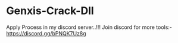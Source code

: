 # Genxis-Crack-Dll

Apply Process in my discord server..!!!
Join discord for more tools:- https://discord.gg/bPNQK7Uz8g
